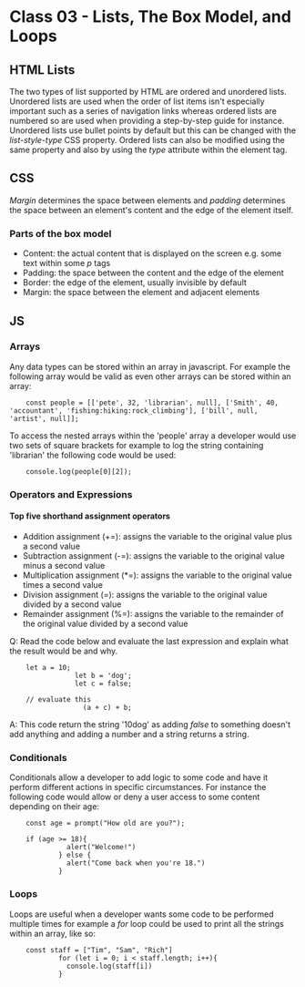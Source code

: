 # Class 03 - Lists, The Box Model, and Loops

## HTML Lists

The two types of list supported by HTML are ordered and unordered lists. Unordered lists are used when the order of list items isn't especially important such as a series of navigation links whereas ordered lists are numbered so are used when providing a step-by-step guide for instance. Unordered lists use bullet points by default but this can be changed with the _list-style-type_ CSS property. Ordered lists can also be modified using the same property and also by using the _type_ attribute within the element tag.

## CSS

_Margin_ determines the space between elements and _padding_ determines the space between an element's content and the edge of the element itself.

### Parts of the box model

- Content: the actual content that is displayed on the screen e.g. some text within some _p_ tags
- Padding: the space between the content and the edge of the element
- Border: the edge of the element, usually invisible by default
- Margin: the space between the element and adjacent elements

## JS

### Arrays

Any data types can be stored within an array in javascript. For example the following array would be valid as even other arrays can be stored within an array:

        const people = [['pete', 32, 'librarian', null], ['Smith', 40, 'accountant', 'fishing:hiking:rock_climbing'], ['bill', null, 'artist', null]];

To access the nested arrays within the 'people' array a developer would use two sets of square brackets for example to log the string containing 'librarian' the following code would be used:

        console.log(people[0][2]);

### Operators and Expressions

#### Top five shorthand assignment operators

- Addition assignment (+=): assigns the variable to the original value plus a second value
- Subtraction assignment (-=): assigns the variable to the original value minus a second value
- Multiplication assignment (\*=): assigns the variable to the original value times a second value
- Division assignment (\=): assigns the variable to the original value divided by a second value
- Remainder assignment (%=): assigns the variable to the remainder of the original value divided by a second value

Q: Read the code below and evaluate the last expression and explain what the result would be and why.

        let a = 10;
                    let b = 'dog';
                    let c = false;

        // evaluate this
                      (a + c) + b;

A: This code return the string '10dog' as adding _false_ to something doesn't add anything and adding a number and a string returns a string.

### Conditionals

Conditionals allow a developer to add logic to some code and have it perform different actions in specific circumstances. For instance the following code would allow or deny a user access to some content depending on their age:

        const age = prompt("How old are you?");

        if (age >= 18){
                  alert("Welcome!")
                } else {
                  alert("Come back when you're 18.")
                }

### Loops

Loops are useful when a developer wants some code to be performed multiple times for example a _for_ loop could be used to print all the strings within an array, like so:

        const staff = ["Tim", "Sam", "Rich"]
                for (let i = 0; i < staff.length; i++){
                  console.log(staff[i])
                }
